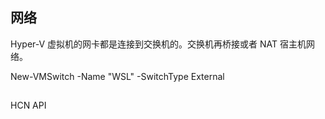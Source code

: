 
## 网络

Hyper-V 虚拟机的网卡都是连接到交换机的。交换机再桥接或者 NAT 宿主机网络。

New-VMSwitch -Name "WSL" -SwitchType External

##

HCN API
